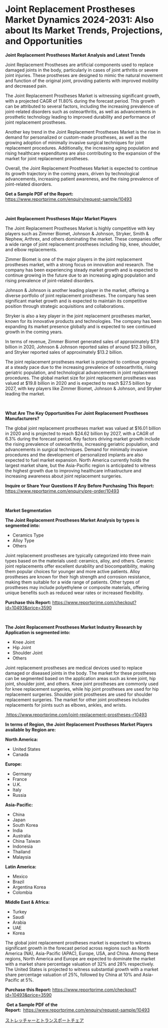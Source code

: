 <p><h1>Joint Replacement Prostheses Market Dynamics 2024-2031: Also about Its Market Trends, Projections, and Opportunities</h1></p><p><strong>Joint Replacement Prostheses Market Analysis and Latest Trends</strong></p>
<p><p>Joint Replacement Prostheses are artificial components used to replace damaged joints in the body, particularly in cases of joint arthritis or severe joint injuries. These prostheses are designed to mimic the natural movement and function of the original joint, providing patients with improved mobility and decreased pain.</p><p>The Joint Replacement Prostheses Market is witnessing significant growth, with a projected CAGR of 11.80% during the forecast period. This growth can be attributed to several factors, including the increasing prevalence of joint-related disorders such as osteoarthritis, as well as advancements in prosthetic technology leading to improved durability and performance of joint replacement prostheses.</p><p>Another key trend in the Joint Replacement Prostheses Market is the rise in demand for personalized or custom-made prostheses, as well as the growing adoption of minimally invasive surgical techniques for joint replacement procedures. Additionally, the increasing aging population and rising healthcare expenditures are also contributing to the expansion of the market for joint replacement prostheses.</p><p>Overall, the Joint Replacement Prostheses Market is expected to continue its growth trajectory in the coming years, driven by technological advancements, increasing patient awareness, and the rising prevalence of joint-related disorders.</p></p>
<p><strong>Get a Sample PDF of the Report:&nbsp;</strong> <a href="https://www.reportprime.com/enquiry/request-sample/10493">https://www.reportprime.com/enquiry/request-sample/10493</a></p>
<p>&nbsp;</p>
<p><strong>Joint Replacement Prostheses Major Market Players</strong></p>
<p><p>The Joint Replacement Prostheses Market is highly competitive with key players such as Zimmer Biomet, Johnson & Johnson, Stryker, Smith & Nephew, Arthrex, and others dominating the market. These companies offer a wide range of joint replacement prostheses including hip, knee, shoulder, and elbow replacements.</p><p>Zimmer Biomet is one of the major players in the joint replacement prostheses market, with a strong focus on innovation and research. The company has been experiencing steady market growth and is expected to continue growing in the future due to an increasing aging population and rising prevalence of joint-related disorders.</p><p>Johnson & Johnson is another leading player in the market, offering a diverse portfolio of joint replacement prostheses. The company has seen significant market growth and is expected to maintain its competitive position through strategic acquisitions and collaborations.</p><p>Stryker is also a key player in the joint replacement prostheses market, known for its innovative products and technologies. The company has been expanding its market presence globally and is expected to see continued growth in the coming years.</p><p>In terms of revenue, Zimmer Biomet generated sales of approximately $7.9 billion in 2020, Johnson & Johnson reported sales of around $12.3 billion, and Stryker reported sales of approximately $13.2 billion.</p><p>The joint replacement prostheses market is projected to continue growing at a steady pace due to the increasing prevalence of osteoarthritis, rising geriatric population, and technological advancements in joint replacement procedures. The global market size for joint replacement prostheses was valued at $19.8 billion in 2020 and is expected to reach $27.5 billion by 2027, with key players like Zimmer Biomet, Johnson & Johnson, and Stryker leading the market.</p></p>
<p>&nbsp;</p>
<p><strong>What Are The Key Opportunities For Joint Replacement Prostheses Manufacturers?</strong></p>
<p><p>The global joint replacement prostheses market was valued at $16.01 billion in 2020 and is projected to reach $24.62 billion by 2027, with a CAGR of 6.3% during the forecast period. Key factors driving market growth include the rising prevalence of osteoarthritis, increasing geriatric population, and advancements in surgical techniques. Demand for minimally invasive procedures and the development of personalized implants are also expected to fuel market expansion. North America currently holds the largest market share, but the Asia-Pacific region is anticipated to witness the highest growth due to improving healthcare infrastructure and increasing awareness about joint replacement surgeries.</p></p>
<p><strong>Inquire or Share Your Questions If Any Before Purchasing This Report:</strong> <a href="https://www.reportprime.com/enquiry/pre-order/10493">https://www.reportprime.com/enquiry/pre-order/10493</a></p>
<p>&nbsp;</p>
<p><strong>Market Segmentation</strong></p>
<p><strong>The Joint Replacement Prostheses Market Analysis by types is segmented into:</strong></p>
<p><ul><li>Ceramics Type</li><li>Alloy Type</li><li>Others</li></ul></p>
<p><p>Joint replacement prostheses are typically categorized into three main types based on the materials used: ceramics, alloy, and others. Ceramic joint replacements offer excellent durability and biocompatibility, making them popular choices for younger and more active patients. Alloy prostheses are known for their high strength and corrosion resistance, making them suitable for a wide range of patients. Other types of prostheses may include polyethylene or composite materials, offering unique benefits such as reduced wear rates or increased flexibility.</p></p>
<p><strong>Purchase this Report:&nbsp;</strong><a href="https://www.reportprime.com/checkout?id=10493&price=3590">https://www.reportprime.com/checkout?id=10493&price=3590</a></p>
<p>&nbsp;</p>
<p><strong>The Joint Replacement Prostheses Market Industry Research by Application is segmented into:</strong></p>
<p><ul><li>Knee Joint</li><li>Hip Joint</li><li>Shoulder Joint</li><li>Others</li></ul></p>
<p><p>Joint replacement prostheses are medical devices used to replace damaged or diseased joints in the body. The market for these prostheses can be segmented based on the application areas such as knee joint, hip joint, shoulder joint, and others. Knee joint prostheses are commonly used for knee replacement surgeries, while hip joint prostheses are used for hip replacement surgeries. Shoulder joint prostheses are used for shoulder replacement surgeries. The market for other joint prostheses includes replacements for joints such as elbows, ankles, and wrists.</p></p>
<p><a href="https://www.reportprime.com/joint-replacement-prostheses-r10493">&nbsp;https://www.reportprime.com/joint-replacement-prostheses-r10493</a></p>
<p><strong>In terms of Region, the Joint Replacement Prostheses Market Players available by Region are:</strong></p>
<p>
    <p> <strong> North America: </strong>
        <ul>
            <li>United States</li>
            <li>Canada</li>
        </ul>
        </p> 
    <p> <strong> Europe: </strong>
        <ul>
            <li>Germany</li>
            <li>France</li>
            <li>U.K.</li>
            <li>Italy</li>
            <li>Russia</li>
        </ul>
        </p> 
    <p> <strong> Asia-Pacific: </strong>
        <ul>
            <li>China</li>
            <li>Japan</li>
            <li>South Korea</li>
            <li>India</li>
            <li>Australia</li>
            <li>China Taiwan</li>
            <li>Indonesia</li>
            <li>Thailand</li>
            <li>Malaysia</li>
        </ul>
        </p> 
    <p> <strong> Latin America: </strong>
        <ul>
            <li>Mexico</li>
            <li>Brazil</li>
            <li>Argentina Korea</li>
            <li>Colombia</li>
        </ul>
        </p> 
    <p> <strong> Middle East & Africa: </strong>
        <ul>
            <li>Turkey</li>
            <li>Saudi</li>
            <li>Arabia</li>
            <li>UAE</li>
            <li>Korea</li>
        </ul>
    </p>
    </p>
<p><p>The global joint replacement prostheses market is expected to witness significant growth in the forecast period across regions such as North America (NA), Asia-Pacific (APAC), Europe, USA, and China. Among these regions, North America and Europe are expected to dominate the market with a market share percentage valuation of 32% and 28% respectively. The United States is projected to witness substantial growth with a market share percentage valuation of 25%, followed by China at 10% and Asia-Pacific at 5%.</p></p>
<p><strong>Purchase this Report: </strong><a href="https://www.reportprime.com/checkout?id=10493&price=3590">https://www.reportprime.com/checkout?id=10493&price=3590</a></p>
<p>&nbsp;<strong>Get a Sample PDF of the Report:&nbsp;&nbsp;</strong><a href="https://www.reportprime.com/enquiry/request-sample/10493">https://www.reportprime.com/enquiry/request-sample/10493</a></p>
<p><strong></strong></p>
<p><p><a href="https://github.com/nxboeu02965442/Market-Research-Report-List-4/blob/main/920660286129.md">ストレッチャーとトランスポートチェア</a></p></p>